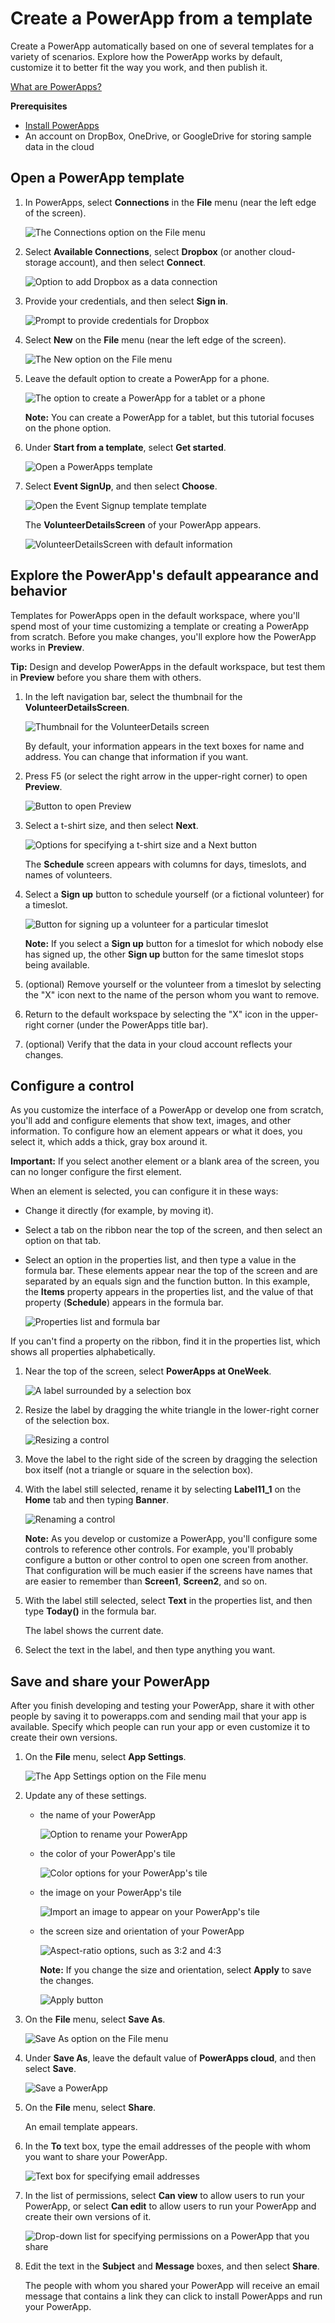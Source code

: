 <properties
	pageTitle="PowerApps: Create a PowerApp from a template"
	description="Step-by-step instructions for creating a PowerApp automatically based on a template, customizing the PowerApp, and then publishing it."
	services=""
	suite="powerapps"
	documentationCenter="na"
	authors="AFTOwen"
	manager="dwrede"
	editor=""
	tags=""/>

<tags
   ms.service="powerapps"
   ms.devlang="na"
   ms.topic="hero-article"
   ms.tgt_pltfrm="na"
   ms.workload="na"
   ms.date="11/14/2015"
   ms.author="anneta"/>
# Create a PowerApp from a template
Create a PowerApp automatically based on one of several templates for a variety of scenarios. Explore how the PowerApp works by default, customize it to better fit the way you work, and then publish it.

[What are PowerApps?](http://www.kratosapps.com/tutorials)

**Prerequisites**

- [Install PowerApps](http://aka.ms/powerappsinstall)
- An account on DropBox, OneDrive, or GoogleDrive for storing sample data in the cloud

## Open a PowerApp template ##
1. In PowerApps, select **Connections** in the **File** menu (near the left edge of the screen).

	![The Connections option on the File menu](./media/get-started-test-drive/file-connections.jpg)

1. Select **Available Connections**, select **Dropbox** (or another cloud-storage account), and then select **Connect**.

	![Option to add Dropbox as a data connection](./media/get-started-test-drive/add-dropbox.jpg)

1. Provide your credentials, and then select **Sign in**.

	![Prompt to provide credentials for Dropbox](./media/get-started-test-drive/dropbox-credentials.jpg)

1. Select **New** on the **File** menu (near the left edge of the screen).

	![The New option on the File menu](./media/get-started-test-drive/file-new.jpg)

1. Leave the default option to create a PowerApp for a phone.

	![The option to create a PowerApp for a tablet or a phone](./media/get-started-test-drive/phone-app.jpg)

	**Note:** You can create a PowerApp for a tablet, but this tutorial focuses on the phone option.

1. Under **Start from a template**, select **Get started**.

	![Open a PowerApps template](./media/get-started-test-drive/open-template.jpg)

2. Select **Event SignUp**, and then select **Choose**.

	![Open the Event Signup template template](./media/get-started-test-drive/choose-template.jpg)

	The **VolunteerDetailsScreen** of your PowerApp appears.

	![VolunteerDetailsScreen with default information](./media/get-started-test-drive/volunteer-default.jpg)

## Explore the PowerApp's default appearance and behavior ##
Templates for PowerApps open in the default workspace, where you'll spend most of your time customizing a template or creating a PowerApp from scratch. Before you make changes, you'll explore how the PowerApp works in **Preview**.

**Tip:** Design and develop PowerApps in the default workspace, but test them in **Preview** before you share them with others.

1. In the left navigation bar, select the thumbnail for the **VolunteerDetailsScreen**.

	![Thumbnail for the VolunteerDetails screen](./media/get-started-test-drive/vdetails-thumbnail.jpg)

	By default, your information appears in the text boxes for name and address. You can change that information if you want.

1. Press F5 (or select the right arrow in the upper-right corner) to open **Preview**.

	![Button to open Preview](./media/get-started-test-drive/preview-button.jpg)

1. Select a t-shirt size, and then select **Next**.

	![Options for specifying a t-shirt size and a Next button](./media/get-started-test-drive/tshirt-size.jpg)

	The **Schedule** screen appears with columns for days, timeslots, and names of volunteers.

1. Select a **Sign up** button to schedule yourself (or a fictional volunteer) for a timeslot.

	![Button for signing up a volunteer for a particular timeslot](./media/get-started-test-drive/signup-button.jpg)

	**Note:** If you select a **Sign up** button for a timeslot for which nobody else has signed up, the other **Sign up** button for the same timeslot stops being available.

1. (optional) Remove yourself or the volunteer from a timeslot by selecting the "X" icon next to the name of the person whom you want to remove.

1. Return to the default workspace by selecting the "X" icon in the upper-right corner (under the PowerApps title bar).

1. (optional) Verify that the data in your cloud account reflects your changes.

## Configure a control ##
As you customize the interface of a PowerApp or develop one from scratch, you'll add and configure elements that show text, images, and other information. To configure how an element appears or what it does, you select it, which adds a thick, gray box around it.

**Important:** If you select another element or a blank area of the screen, you can no longer configure the first element.

When an element is selected, you can configure it in these ways:

- Change it directly (for example, by moving it).
- Select a tab on the ribbon near the top of the screen, and then select an option on that tab.
- Select an option in the properties list, and then type a value in the formula bar. These elements appear near the top of the screen and are separated by an equals sign and the function button. In this example, the **Items** property appears in the properties list, and the value of that property (**Schedule**) appears in the formula bar.

	![Properties list and formula bar](./media/get-started-test-drive/properties-list.jpg)

If you can't find a property on the ribbon, find it in the properties list, which shows all properties alphabetically.

1. Near the top of the screen, select **PowerApps at OneWeek**.

	![A label surrounded by a selection box](./media/get-started-test-drive/selected-label.jpg)

1. Resize the label by dragging the white triangle in the lower-right corner of the selection box.

	![Resizing a control](./media/get-started-test-drive/resize-label.jpg)

1. Move the label to the right side of the screen by dragging the selection box itself (not a triangle or square in the selection box).

1. With the label still selected, rename it by selecting **Label11_1** on the **Home** tab and then typing **Banner**.

	![Renaming a control](./media/get-started-test-drive/rename-label.jpg)

	**Note:** As you develop or customize a PowerApp, you'll configure some controls to reference other controls. For example, you'll probably configure a button or other control to open one screen from another. That configuration will be much easier if the screens have names that are easier to remember than **Screen1**, **Screen2**, and so on.

1. With the label still selected, select **Text** in the properties list, and then type **Today()** in the formula bar.

	The label shows the current date.

1. Select the text in the label, and then type anything you want.

## Save and share your PowerApp ##
After you finish developing and testing your PowerApp, share it with other people by saving it to powerapps.com and sending mail that your app is available. Specify which people can run your app or even customize it to create their own versions.

1. On the **File** menu, select **App Settings**.

	![The App Settings option on the File menu](./media/get-started-test-drive/file-settings.jpg)

2. Update any of these settings.

	- the name of your PowerApp

		![Option to rename your PowerApp](./media/get-started-test-drive/rename-app.jpg)

	- the color of your PowerApp's tile

		![Color options for your PowerApp's tile](./media/get-started-test-drive/tile-color.jpg)

	- the image on your PowerApp's tile

		![Import an image to appear on your PowerApp's tile](./media/get-started-test-drive/tile-image.jpg)

	- the screen size and orientation of your PowerApp

		![Aspect-ratio options, such as 3:2 and 4:3](./media/get-started-test-drive/aspect-ratio.jpg)

		**Note:** If you change the size and orientation, select **Apply** to save the changes.

		![Apply button](./media/get-started-test-drive/apply-button.jpg)

2. On the **File** menu, select **Save As**.

	![Save As option on the File menu](./media/get-started-test-drive/file-save.jpg)

3. Under **Save As**, leave the default value of **PowerApps cloud**, and then select **Save**.

	![Save a PowerApp](./media/get-started-test-drive/save-powerapps.jpg)

6. On the **File** menu, select **Share**.

	An email template appears.

1. In the **To** text box, type the email addresses of the people with whom you want to share your PowerApp.

	![Text box for specifying email addresses](./media/get-started-test-drive/share-to.jpg)

1. In the list of permissions, select **Can view** to allow users to run your PowerApp, or select **Can edit** to allow users to run your PowerApp and create their own versions of it.

	![Drop-down list for specifying permissions on a PowerApp that you share](./media/get-started-test-drive/share-level.jpg)

1. Edit the text in the **Subject** and **Message** boxes, and then select **Share**.

	The people with whom you shared your PowerApp will receive an email message that contains a link they can click to install PowerApps and run your PowerApp.

